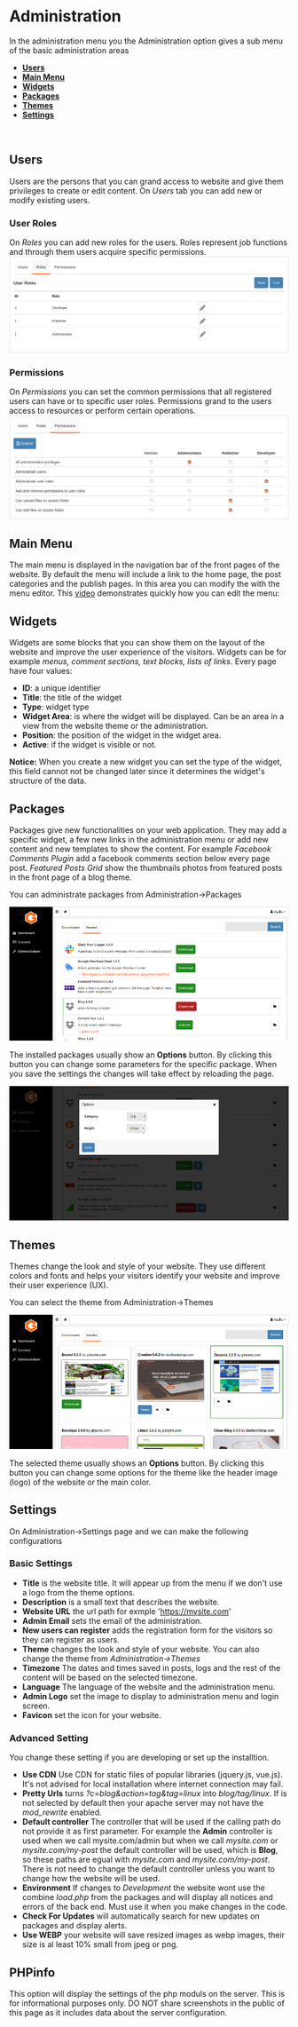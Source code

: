 
# Administration

In the administration menu you the Administration option gives a sub menu of the basic administration areas

- [**Users**](#users)
- [**Main Menu**](#mainmenu)
- [**Widgets**](#widgets)
- [**Packages**](#packages)
- [**Themes**](#themes)
- [**Settings**](#settings)
<br>


## Users

Users are the persons that you can grand access to website and give them privileges to create or edit content. On *Users* tab you can add new or modify existing users.

### User Roles

On *Roles* you can add new roles for the users. Roles represent job functions and through them users acquire specific permissions.
![Roles](assets/user-roles.png)

### Permissions

On *Permissions* you can set the common permissions that all registered users can have or to specific user roles. Permissions grand to the users access to resources or perform certain operations.
![Permissions](assets/user-permissions.png)
<br>

## Main Menu
The main menu is displayed in the navigation bar of the front pages of the website. By default the menu will include a link to the home page, the post categories and the publish pages. In this area you can modify the with the menu editor.
This [video](https://www.youtube.com/watch?v=CFIQ-DWoeMY) demonstrates quickly how you can edit the menu:
<br>

## Widgets

Widgets are some blocks that you can show them on the layout of the website and improve the user experience of the visitors. Widgets can be for example *menus, comment sections, text blocks, lists of links*.
Every page have four values:
- **ID**: a unique identifier
- **Title**: the title of the widget
- **Type**: widget type
- **Widget Area**: is where the widget will be displayed. Can be an area in a view from the website theme or the administration.
- **Position**: the position of the widget in the widget area.
- **Active**: if the widget is visible or not.

**Notice:** When you create a new widget you can set the type of the widget, this field cannot not be changed later since it determines the widget's structure of the data.
<br>

## Packages

Packages give new functionalities on your web application. They may add a specific widget, a few new links in the administration menu or add new content and new templates to show the content.
For example *Facebook Comments Plugin* add a facebook comments section below every page post. *Featured Posts Grid* show the thumbnails photos from featured posts in the front page of a blog theme.

You can administrate packages from Administration->Packages

![Packages](assets/packages.png)

The installed packages usually show an **Options** button. By clicking this button you can change some  parameters for the specific package. When you save the settings the changes will take effect by reloading the page.

![Packages](assets/packages-options.png)
<br>

## Themes

Themes change the look and style of your website. They use different colors and fonts and helps your visitors identify your website and improve their user experience (UX).

You can select the theme from Administration->Themes

![Themes](assets/themes.png)

The selected theme usually shows an **Options** button. By clicking this button you can change some  options for the theme like the header image (logo) of the website or the main color.
<br>

## Settings

On Administration->Settings page and we can make the following configurations

### Basic Settings

- **Title** is the website title. It will appear up from the menu if we don't use a logo from the theme options.
- **Description** is a small text that describes the website.
- **Website URL** the url path for exmple 'https://mysite.com'
- **Admin Email** sets the email of the administration.
- **New users can register** adds the registration form for the visitors so they can register as users.
- **Theme** changes the look and style of your website. You can also change the theme from *Administration->Themes*
- **Timezone** The dates and times saved in posts, logs and the rest of the content will be based on the selected timezone.
- **Language** The language of the website and the administration menu.
- **Admin Logo** set the image to display to administration menu and login screen.
- **Favicon** set the icon for your website.

### Advanced Setting

You change these setting if you are developing or set up the installtion.

- **Use CDN** Use CDN for static files of popular libraries (jquery.js, vue.js). It's not advised for local installation where internet connection may fail.
- **Pretty Urls** turns *?c=blog&action=tag&tag=linux* into *blog/tag/linux*. If is not selected by default then your apache server may not have the *mod_rewrite* enabled.
- **Default controller** The controller that will be used if the calling path do not provide it as first parameter. For example the **Admin** controller is used when we call mysite.com/admin but when we call *mysite.com* or *mysite.com/my-post* the default controller will be used, which is **Blog**, so these paths are egual with *mysite.com* and *mysite.com/my-post*. There is not need to change the default controller unless you want to change how the website will be used.
- **Environment** If changes to *Development* the website wont use the combine *load.php* from the packages and will display all notices and errors of the back end. Must use it when you make changes in the code.
- **Check For Updates** will automatically search for new updates on packages and display alerts.
- **Use WEBP** your website will save resized images as webp images, their size is al least 10% small from jpeg or png.

## PHPinfo

This option will display the settings of the php moduls on the server. This is for informational purposes only. DO NOT share screenshots in the public of this page as it includes data about the server configuration.
